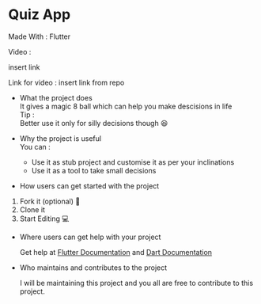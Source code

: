 # Quiz App

Made With : Flutter

Video :

insert link

Link for video : insert link from repo

- What the project does  
It gives a magic 8 ball which can help you make descisions in life  
Tip :  
Better use it only for silly decisions though 😆

- Why the project is useful  
You can :
  - Use it as stub project and customise it as per your inclinations
  - Use it as a tool to take small decisions

- How users can get started with the project  
1. Fork it (optional) 🍴
2. Clone it 
3. Start Editing 💻

- Where users can get help with your project  

  Get help at [Flutter Documentation](https://docs.flutter.dev/) and [Dart Documentation](https://dart.dev/guides)

- Who maintains and contributes to the project  
  
  I will be maintaining this project and you all are free to contribute to this project.
